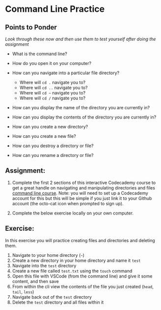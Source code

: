 # Command Line Practice

## Points to Ponder

*Look through these now and then use them to test yourself after doing the assignment*

* What is the command line?

* How do you open it on your computer?

* How can you navigate into a particular file directory?
    - Where will `cd .` navigate you to?
    - Where will `cd ..` navigate you to?
    - Where will `cd ~` navigate you to?
    - Where will `cd /` navigate you to?


* How can you display the name of the directory you are currently in?

* How can you display the contents of the directory you are currently in?

* How can you create a new directory?

* How can you create a new file?

* How can you destroy a directory or file?

* How can you rename a directory or file?

## Assignment:

1. Complete the first 2 sections of this interactive Codecademy course to get a great handle on navigating and manipulating directories and files [command line course](https://www.codecademy.com/en/courses/learn-the-command-line). Note: you will need to set up a Codecademy account for this but this will be simple if you just link it to your Github account (the octo-cat icon when prompted to sign up).

2. Complete the below exercise locally on your own computer.

## Exercise:

In this exercise you will practice creating files and directories and deleting them.

1. Navigate to your home directory (`~`)
1. Create a new directory in your home directory and  name it `test`
2. Navigate into the `test` directory
3. Create a new file called `test.txt` using the `touch` command
4. Open this file with VSCode (from the command line) and give it some content, and then save
5. From within the cli view the contents of the file you just created (`head`, `tail`, `less`)
4. Navigate back out of the `test` directory
5. Delete the `test` directory and all files within it
